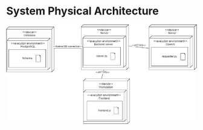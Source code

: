 # System Physical Architecture

![system_physical_architecture](./figs/system_physical_architecture.png)